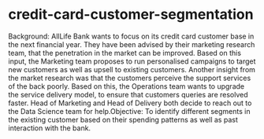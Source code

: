 # credit-card-customer-segmentation
Background: AllLife Bank wants to focus on its credit card customer base in the next financial  year.  They  have  been  advised  by  their  marketing  research  team,  that  the penetration  in  the  market  can  be  improved. Based  on  this  input,  the  Marketing  team proposes to run personalised campaigns to target new customers as well as upsell to existing  customers.  Another  insight from  the market  research  was  that  the  customers perceive the support services of the back poorly. Based on this, the Operations team wants  to  upgrade  the  service  delivery  model,  to  ensure  that  customers  queries  are resolved faster. Head of Marketing and Head of Delivery both decide to reach out to the Data Science team for help.Objective: To identify  different  segments  in  the  existing  customer  based  on  their spending patterns as well as past interaction with the bank.
